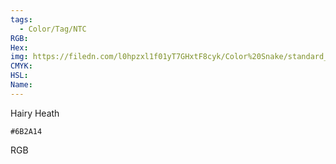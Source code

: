 ```yaml
---
tags:
  - Color/Tag/NTC
RGB:
Hex:
img: https://filedn.com/l0hpzxl1f01yT7GHxtF8cyk/Color%20Snake/standard_csv_to_svg/%23/6B2A14.svg
CMYK:
HSL:
Name:
---
```

Hairy Heath
```palette
#6B2A14
```
RGB
